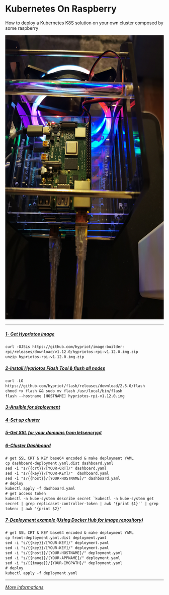 # Kubernetes On Raspberry

How to deploy a Kubernetes K8S solution on your own cluster composed by some raspberry

<img src="https://github.com/mmohamed/k8s-raspberry/blob/master/cover.jpg" width="900" height="900">

----

##### [1- Get Hypriotos image](https://github.com/hypriot/image-builder-rpi/releases)
```
curl -OJSLs https://github.com/hypriot/image-builder-rpi/releases/download/v1.12.0/hypriotos-rpi-v1.12.0.img.zip
unzip hypriotos-rpi-v1.12.0.img.zip
```

##### [2-Install Hypriotos Flash Tool & flush all nodes](https://github.com/hypriot/flash)
```
curl -LO https://github.com/hypriot/flash/releases/download/2.5.0/flash
chmod +x flash && sudo mv flash /usr/local/bin/flash
flash --hostname [HOSTNAME] hypriotos-rpi-v1.12.0.img
```

##### [3-Ansible for deployment](ansible/README.md)

##### [4-Set up cluster](kube/README.md)

##### [5-Get SSL for your domains  from letsencrypt](https://letsencrypt.org)

##### [6-Cluster Dashboard](https://blog.hypriot.com/post/setup-kubernetes-raspberry-pi-cluster/)
```
# get SSL CRT & KEY base64 encoded & make deployment YAML
cp dashboard-deployment.yaml.dist dashboard.yaml
sed -i "s/{{crt}}/[YOUR-CRT]/" dashboard.yaml
sed -i "s/{{key}}/[YOUR-KEY]/"  dashboard.yaml
sed -i "s/{{host}}/[YOUR-HOSTNAME]/" dashboard.yaml
# deploy
kubectl apply -f dashboard.yaml
# get access token
kubectl -n kube-system describe secret `kubectl -n kube-system get secret | grep replicaset-controller-token | awk '{print $1}'` | grep token: | awk '{print $2}'
```

##### [7-Deployment example (Using Docker Hub for image repository)](https://hub.docker.com/u/medinvention)
```
# get SSL CRT & KEY base64 encoded & make deployment YAML
cp front-deployment.yaml.dist deployment.yaml
sed -i "s/{{key}}/[YOUR-KEY]/" deployment.yaml
sed -i "s/{{key}}/[YOUR-KEY]/" deployment.yaml
sed -i "s/{{host}}/[YOUR-HOSTNAME]/" deployment.yaml
sed -i "s/{{name}}/[YOUR-APPNAME]/" deployment.yaml
sed -i "s/{{image}}/[YOUR-IMGPATH]/" deployment.yaml
# deploy
kubectl apply -f deployment.yaml
```

---- 

[*More informations*](https://blog.medinvention.dev)